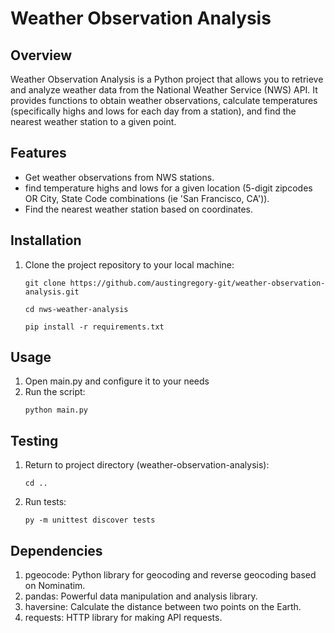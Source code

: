 # Weather Observation Analysis

## Overview

Weather Observation Analysis is a Python project that allows you to retrieve and analyze weather data from the National Weather Service (NWS) API. It provides functions to obtain weather observations, calculate temperatures (specifically highs and lows for each day from a station), and find the nearest weather station to a given point.

## Features

- Get weather observations from NWS stations.
- find temperature highs and lows for a given location (5-digit zipcodes OR City, State Code combinations (ie 'San Francisco, CA')).
- Find the nearest weather station based on coordinates.

## Installation

1. Clone the project repository to your local machine:

    ```shell
    git clone https://github.com/austingregory-git/weather-observation-analysis.git

    cd nws-weather-analysis

    pip install -r requirements.txt

## Usage

1. Open main.py and configure it to your needs
2. Run the script: 
    ```shell 
    python main.py

## Testing

1. Return to project directory (weather-observation-analysis): 
    ```shell
    cd ..
2. Run tests: 
    ```shell
    py -m unittest discover tests

## Dependencies

1. pgeocode: Python library for geocoding and reverse geocoding based on Nominatim.
2. pandas: Powerful data manipulation and analysis library.
3. haversine: Calculate the distance between two points on the Earth.
4. requests: HTTP library for making API requests.